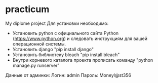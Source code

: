 # practicum
My diplome project
Для установки необходимо:
- Установить python с официального сайта Python (https://www.python.org) и следовать инструкциям для вашей операционной системы.
- Установить django "pip install django"
- Установить библиотеку bleach "pip install bleach"
- Внутри корневого каталога проекта прописать команду "python manage.py runserver"

Данные от админки:
  Логин: admin
  Пароль: Moneyl@st356

